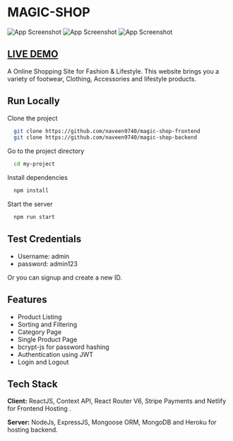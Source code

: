 # MAGIC-SHOP

![App Screenshot](https://i.ibb.co/W2hCWjC/SHOP1.png)
![App Screenshot](https://i.ibb.co/S7khqbV/SHOP2.png)
![App Screenshot](https://i.ibb.co/ygXJJr5/SHOP3.png)

## [LIVE DEMO](https://magic-shop.netlify.app/)

A Online Shopping Site for Fashion & Lifestyle. This website brings you a variety of footwear, Clothing, Accessories and lifestyle products.

## Run Locally

Clone the project

```bash
  git clone https://github.com/naveen9740/magic-shop-frontend
  git clone https://github.com/naveen9740/magic-shop-backend
```

Go to the project directory

```bash
  cd my-project
```

Install dependencies

```bash
  npm install
```

Start the server

```bash
  npm run start
```

## Test Credentials

- Username: admin
- password: admin123

Or you can signup and create a new ID.

## Features

- Product Listing
- Sorting and Filtering
- Category Page
- Single Product Page
- bcrypt-js for password hashing
- Authentication using JWT
- Login and Logout

## Tech Stack

**Client:** ReactJS, Context API, React Router V6, Stripe Payments and Netlify for Frontend Hosting .

**Server:** NodeJs, ExpressJS, Mongoose ORM, MongoDB and Heroku for hosting backend.
